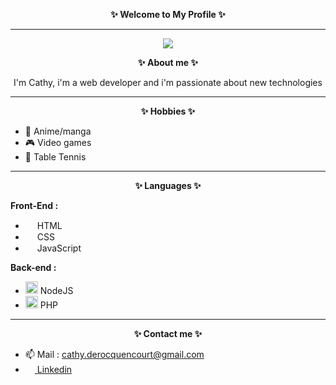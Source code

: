 <p align="center">
	<strong> ✨ Welcome to My Profile ✨</strong>
</p>
<hr>
<p align="center">
<img src="https://i.pinimg.com/originals/83/1e/00/831e006f229fb7c51763fdb35b08a40b.gif">
</p>
<p align="center">
<strong>✨ About me ✨</strong>


<p align="center">
I'm Cathy, i'm a web developer and i'm passionate about new technologies
</p>
<hr>



<p align="center">
<strong> ✨ Hobbies ✨ </strong>

- 🤞 Anime/manga 
- 🎮 Video games 
- 🏓 Table Tennis 
</p>

<hr>

<p align="center">
<strong> ✨ Languages ✨ </strong>
</p>
<p align="center">

<strong>Front-End :</strong>

- <img width="15px" height="auto" src="https://user-images.githubusercontent.com/113167691/200582731-68d1165a-b2f9-4a73-b533-0617b1bf1601.png"> HTML
- <img width="15px" height="auto" src="https://user-images.githubusercontent.com/113167691/200583080-c6c93e79-772d-4a0b-b881-5e3c82496a70.png"> CSS 
- <img width="15px" height="auto" src="https://user-images.githubusercontent.com/113167691/200583189-e7bc834d-e4e1-4273-8d69-ee50d51e4d2e.png"> JavaScript
</p>
<p align="center">

<strong>Back-end :</strong>

- <img width="20px" height="auto" src="https://user-images.githubusercontent.com/113167691/200583288-a713023f-42f0-4425-87bf-fcd3bab80c9d.png"> NodeJS
- <img width="20px" height="auto" src="https://user-images.githubusercontent.com/113167691/200583365-e320c399-530f-40af-87d8-c3a5e1b8784a.png"> PHP
</p>

<hr>
<p align="center">
<strong>✨ Contact me ✨</strong>
</p>
<p align="center">

- 📫 Mail : cathy.derocquencourt@gmail.com
-  <a href="https://www.linkedin.com/in/cathy-derocquencourt-6b1313b8/"><img width="15px" height="auto" src="https://user-images.githubusercontent.com/113167691/200583736-b05fb444-e2eb-4328-b4d2-7b7278ee7e19.png"> Linkedin</a>

</p>






